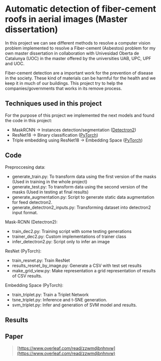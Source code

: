 # Automatic detection of fiber-cement roofs in aerial images (Master dissertation)

In this project we can see different methods to resolve a computer vision problem implemented to resolve a Fiber-cement (Asbestos) problem for my own master dissertation in collaboration with Univesidad Oberta de Catalunya (UOC) in the master offered by the universities UAB, UPC, UPF and UOC.

Fiber-cement detection are a important work for the prevention of disease in the society. These kind of materials can be harmful for the health and we keep it in much of our buildings. This project try to help the companies/governments that works in its remove process.

## Techniques used in this project
For the purpose of this project we implemented the next models and found the code in this project:
- MaskRCNN -> Instances detection/segmentation ([Detectron2](https://github.com/facebookresearch/detectron2))
- ResNet18 -> Binary classification ([PyTorch](https://pytorch.org/))
- Triple embedding using ResNet18 -> Embedding Space ([PyTorch](https://pytorch.org/))

## Code

Preproccesing data:
- generate_train.py: To transform data using the first version of the masks (Used in training in the whole project)
- generate_test.py: To transform data using the second version of the masks (Used in testing at final results)
- generate_augmentation.py: Script to generate static data augmentation for feed detectron2.
- generate_detectron2_inputs.py: Transforming dataset into detectron2 input format.

Mask-RCNN (Detectron2):
- train_dec2.py: Training script with some testing generations
- trainer_dec2.py: Custom implementations of trainer class
- infer_detectron2.py: Script only to infer an image

ResNet (PyTorch):
- train_resnet.py: Train ResNet
- results_resnet_by_image.py: Generate a CSV with test set results
- make_grid_view.py: Make representation a grid representation of results of CSV results.

Embedding Space (PyTorch):
- train_triplet.py: Train a Triplet Network
- tsne_triplet.py: Inference and t-SNE generation.
- svm_triplet.py: Infer and generation of SVM model and results.

## Results

## Paper
> [https://www.overleaf.com/read/zzwmdjbnhnvw](https://www.overleaf.com/read/zzwmdjbnhnvw)
